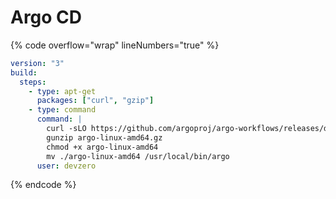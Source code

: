 # Argo CD

{% code overflow="wrap" lineNumbers="true" %}
```yaml
version: "3"
build:
  steps:
    - type: apt-get
      packages: ["curl", "gzip"]
    - type: command
      command: |
        curl -sLO https://github.com/argoproj/argo-workflows/releases/download/v3.4.17/argo-linux-amd64.gz
        gunzip argo-linux-amd64.gz
        chmod +x argo-linux-amd64
        mv ./argo-linux-amd64 /usr/local/bin/argo
      user: devzero
```
{% endcode %}
